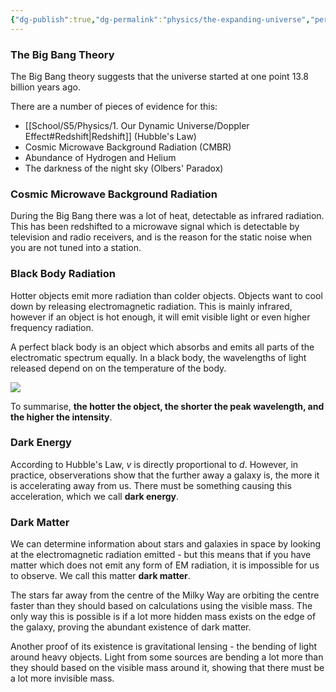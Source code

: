 ```yaml
---
{"dg-publish":true,"dg-permalink":"physics/the-expanding-universe","permalink":"/physics/the-expanding-universe/"}
---
```



### The Big Bang Theory
The Big Bang theory suggests that the universe started at one point 13.8 billion years ago.

There are a number of pieces of evidence for this:
- [[School/S5/Physics/1. Our Dynamic Universe/Doppler Effect#Redshift\|Redshift]] (Hubble's Law)
- Cosmic Microwave Background Radiation (CMBR)
- Abundance of Hydrogen and Helium
- The darkness of the night sky (Olbers' Paradox)

### Cosmic Microwave Background Radiation
During the Big Bang there was a lot of heat, detectable as infrared radiation. This has been redshifted to a microwave signal which is detectable by television and radio receivers, and is the reason for the static noise when you are not tuned into a station.

### Black Body Radiation
Hotter objects emit more radiation than colder objects. Objects want to cool down by releasing electromagnetic radiation. This is mainly infrared, however if an object is hot enough, it will emit visible light or even higher frequency radiation.

A perfect black body is an object which absorbs and emits all parts of the electromatic spectrum equally. In a black body, the wavelengths of light released depend on on the temperature of the body.

![](https://miro.medium.com/max/1400/1*ZAqd64ouH3o8yJCjfw53jg.jpeg)

To summarise, **the hotter the object, the shorter the peak wavelength, and the higher the intensity**.

### Dark Energy
According to Hubble's Law, $v$ is directly proportional to $d$. However, in practice, observerations show that the further away a galaxy is, the more it is accelerating away from us. There must be something causing this acceleration, which we call **dark energy**.

### Dark Matter
We can determine information about stars and galaxies in space by looking at the electromagnetic radiation emitted - but this means that if you have matter which does not emit any form of EM radiation, it is impossible for us to observe. We call this matter **dark matter**.

The stars far away from the centre of the Milky Way are orbiting the centre faster than they should based on calculations using the visible mass. The only way this is possible is if a lot more hidden mass exists on the edge of the galaxy, proving the abundant existence of dark matter.

Another proof of its existence is gravitational lensing - the bending of light around heavy objects. Light from some sources are bending a lot more than they should based on the visible mass around it, showing that there must be a lot more invisible mass.

